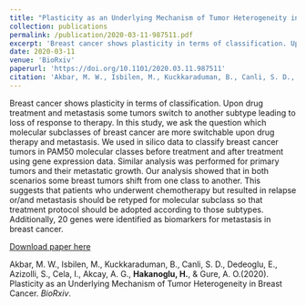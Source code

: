 ```yaml
---
title: "Plasticity as an Underlying Mechanism of Tumor Heterogeneity in Breast Cancer"
collection: publications
permalink: /publication/2020-03-11-987511.pdf
excerpt: 'Breast cancer shows plasticity in terms of classification. Upon drug treatment and metastasis some tumors switch to another subtype leading to loss of response to therapy. In this study, we ask the question which molecular subclasses of breast cancer are more switchable upon drug therapy and metastasis. We used in silico data to classify breast cancer tumors in PAM50 molecular classes before treatment and after treatment using gene expression data. Similar analysis was performed for primary tumors and their metastatic growth. Our analysis showed that in both scenarios some breast tumors shift from one class to another. This suggests that patients who underwent chemotherapy but resulted in relapse or/and metastasis should be retyped for molecular subclass so that treatment protocol should be adopted according to those subtypes. Additionally, 20 genes were identified as biomarkers for metastasis in breast cancer.'
date: 2020-03-11
venue: 'BioRxiv'
paperurl: 'https://doi.org/10.1101/2020.03.11.987511'
citation: 'Akbar, M. W., Isbilen, M., Kuckkaraduman, B., Canli, S. D., Dedeoglu, E., Azizolli, S., Cela, I., Akcay, A. G., <b>Hakanoglu, H.</b>, & Gure, A. O. (2020). &quot;Plasticity as an Underlying Mechanism of Tumor Heterogeneity in Breast Cancer.&quot; <i>BioRxiv</i>. https://doi.org/10.1101/2020.03.11.987511'
---
```


Breast cancer shows plasticity in terms of classification. Upon drug treatment and metastasis some tumors switch to another subtype leading to loss of response to therapy. In this study, we ask the question which molecular subclasses of breast cancer are more switchable upon drug therapy and metastasis. We used in silico data to classify breast cancer tumors in PAM50 molecular classes before treatment and after treatment using gene expression data. Similar analysis was performed for primary tumors and their metastatic growth. Our analysis showed that in both scenarios some breast tumors shift from one class to another. This suggests that patients who underwent chemotherapy but resulted in relapse or/and metastasis should be retyped for molecular subclass so that treatment protocol should be adopted according to those subtypes. Additionally, 20 genes were identified as biomarkers for metastasis in breast cancer.

[Download paper here](http://hasimhko.github.io/files/2020-03-11-987511.pdf)

Akbar, M. W., Isbilen, M., Kuckkaraduman, B., Canli, S. D., Dedeoglu, E., Azizolli, S., Cela, I., Akcay, A. G., <b>Hakanoglu, H.</b>, & Gure, A. O.(2020). Plasticity as an Underlying Mechanism of Tumor Heterogeneity in Breast Cancer. <i>BioRxiv</i>.


